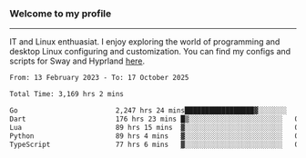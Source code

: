 ### Welcome to my profile

---

IT and Linux enthuasiat. I enjoy exploring the world of programming and desktop Linux configuring and customization. You can find my configs and scripts for Sway and Hyprland [here](https://github.com/uroborosq/mess-of-linux-configurations).

<!-- <div display="block">
 	<img align="left" width="48%" alt="isocalendar" src=".github/metrics/isocalendar_metrics.svg" />
	<img align="center" width="48%" alt="contributions" src=".github/metrics/contributions_metrics.svg" />
	<img align="center" alt="languages" src=".github/metrics/languages_metrics.svg" />
</div> -->

<!-- ![](https://komarev.com/ghpvc/?username=uroborosq&color=success&style=flat-square) -->
<!-- [](https://img.shields.io/github/last-commit/uroborosq/uroborosq?label=Profile%20updated&style=flat-square) -->

<!--START_SECTION:waka-->

```txt
From: 13 February 2023 - To: 17 October 2025

Total Time: 3,169 hrs 2 mins

Go                        2,247 hrs 24 mins█████████████████▓░░░░░░░   70.34 %
Dart                      176 hrs 23 mins █▒░░░░░░░░░░░░░░░░░░░░░░░   05.52 %
Lua                       89 hrs 15 mins  ▓░░░░░░░░░░░░░░░░░░░░░░░░   02.79 %
Python                    89 hrs 4 mins   ▓░░░░░░░░░░░░░░░░░░░░░░░░   02.79 %
TypeScript                77 hrs 6 mins   ▓░░░░░░░░░░░░░░░░░░░░░░░░   02.41 %
```

<!--END_SECTION:waka-->
